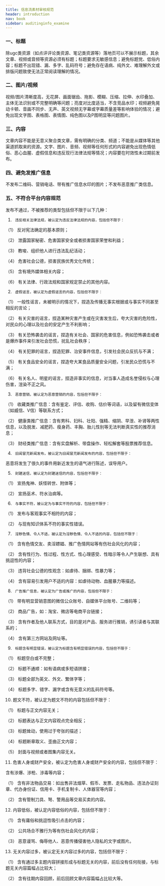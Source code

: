 ```yaml
---
title: 信息流素材审核规范
header: introduction
nav: book
sidebar: auditinginfo_examine
---
```

 

### 一、标题

除ugc类资源（如点评评论类资源、笔记类资源等）落地页可以不展示标题，其余文章、视频或音频等资源必须有标题；标题要求无敏感信息；避免标题党、低俗内容；标题不出现错、漏、多字、乱码符号；避免存在语病、纯外文、难理解外文或排版问题致使无法正常阅读理解的情况。

### 二、图片/视频

视频/图片清晰度高，无花屏、画面锯齿、拖影、模糊、压缩、拉伸、水印叠加、主体无法识别或不完整明确等问题；亮度对比度适当，不含竞品水印；视频避免晃动卡顿、音画不同步、无声、英文视频无字幕或字幕质量差等影响体验的情况；避免出现文字图、表格图、表情图、纯色图以及P图明显等问题图片。

### 三、内容

文章内容不能是无意义聚合类文章，需有明确的分类、频道；不能是从媒体等其他渠道抓取来的资源。文字、图片、音频、视频等任何形式的内容避免出现色情低俗、恶心血腥、虚假信息和违反现行法律法规等情况；内容要在时效性未过期前发布。

### 四、避免发推广信息

不发布二维码、营销电话、带有推广信息水印的图片；不发布恶意推广类信息。

### 五、不符合平台内容规范

发布不通过，不被推荐的类型包括但不限于以下几种：

1.      违反相关法律法规，被认定为违反法律法规的内容，包括但不限于：

（1）     反对宪法确定的基本原则；

（2）     泄露国家秘密、危害国家安全或者损害国家荣誉和利益；

（3）     教唆、组织他人进行违法乱纪活动；

（4）     危害社会公德，损害民族优秀文化传统；

（5）     含有境外媒体相关内容；

（6）     有关法律、行政法规和国家规定禁止的其他内容。

2.      虚假谣言，被认定为虚假谣言的内容，包括但不限于：

（1）     一般性谣言，未被明示的情况下，捏造及传播无事实根据或与事实不同甚至相反的言论；

（2）     有关灾害的谣言，捏造某种灾害产生或在灾害发生后，夸大灾害的危险性，对民众的心理以及社会的安定产生不利影响；

（3）     有关恐怖袭击的谣言，捏造有关社会、国家的危害信息，例如恐怖袭击或者是爆炸事件来引发社会恐慌，扰乱社会秩序；

（4）     有关犯罪的谣言，捏造犯罪、治安事件信息，引发社会民众反抗与不满；

（5）     有关食品安全的谣言，捏造夸大某食品质量安全问题，引发民众恐慌与不满；

（6）     有关名人、明星的谣言，捏造非事实的信息，对当事人造成名誉侵权与心理伤害，渲染不正之风。

3.      恶意营销，被认定为恶意营销的内容，包括但不限于：

（1）     收藏类推广信息：含有鉴定、评估、收购、估价等词语，以及留有微信变体（如威信、V信）等联系方式；

（2）     健康类推广信息：含有男科、妇科、壮阳、强精、缩阴、早泄、补肾等两性信息，以及脱发、减肥药、瘦身药、丰胸、胎儿性别等无法判断真实性的推荐消息；

（3）     财经类推广信息：含有实盘解析、带盘操作、轻松解套等股票推荐信息。

4.      旧闻冒充新闻发布，被认定为旧闻冒充新闻发布的内容，包括但不限于：

恶意将发生了很久的事件用新近发生的语气进行陈述，误导用户。

5.      封建迷信，被认定为封建迷信的内容，包括但不限于：

（1）     宣扬鬼神、妖怪转世、附体等；

（2）     宣扬巫术、符水治病等。

6.      与事实不符，被认定为与事实不符的内容，包括但不限于：

（1）     发布与客观事实不相符的内容；

（2）     与现有知识体系不符的事实性错误。

7.      淫秽色情、令人不适，被认定为淫秽色情、令人不适的内容，包括但不限于：

（1）     含有色情交友、卖淫嫖娼、推广色情网站等有伤社会风化的内容；

（2）     含有性行为、性过程、性方式、性心理感受、性暗示等令人产生联想、具有挑逗性的内容；

（3）     违背社会公德的性观念：如虐待、捆绑、性暴力等；

（4）     含有容易引发用户不适的内容：如虐待动物、血腥暴力等描述。

8.      广告推广信息，被认定为广告或推广的内容，包括但不限于：

（1）     带有明显营销意图的微信公众账号、自媒体平台账号、二维码等；

（2）     商品广告，如：淘宝、微店等电商平台链接；

（3）     含有作者及他人联系方式，目的是对产品、服务进行推销，诱引读者与其联系的；

（4）     含有第三方网站及网址等。

9.      标题含有明显错误，被认定为标题含有明显错误的内容，包括但不限于：

（1）     标题空白或不完整；

（2）     标题不通顺：如有语病或多短语拼接；

（3）     标题全部为英文、外文、繁体字等；

（4）     标题多字、错字、漏字或含有无意义的乱码符号等。

10.    题文不符，被认定为题文不符的内容包括但不限于：

（1）     标题与正文内容无关；

（2）     标题表达与正文内容观点完全相反；

（3）     标题耸动，使用过于夸张的描述；

（4）     标题断章取义、歪曲正文内容；

（5）     封面与视频或者图集内容无关。

11.    危害人身或财产安全，被认定为危害人身或财产安全的内容，包括但不限于：

含有涉爆、涉枪、涉毒等内容；

（1）     含有非法物品交易：如出售非法烟草、假币、发票、走私物品、违法办证刻章、代办身份证、信用卡、手机复制卡、人体器官等内容；

（2）     含有管制刀具、弩、警用品等交易买卖的内容。

12.    内容低俗，被认定内容低俗的内容，包括但不限于：

（1）     含有庸俗和挑逗性吸引点击的内容；

（2）     公共场合不雅行为等有伤社会风化的内容；

（3）     恶意谩骂、侮辱他人、恶意传播侵害他人隐私的文字或图片。

13.    无关内容过多，被认定无关内容过多的内容，包括但不限于：

（1）     含有通过多主题内容拼接形成与标题无关的内容，前后没有任何衔接，与标题无关内容篇幅占比较大；

（2）     含有往期内容回顾，前后回顾文章内容篇幅占比较大等。